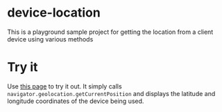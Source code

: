 # device-location
This is a playground sample project for getting the location from a client device using various methods

# Try it
Use [this page](https://jakemclelland.github.io/device-location/) to try it out. It simply calls `navigator.geolocation.getCurrentPosition` and displays the latitude and longitude coordinates of the device being used.
